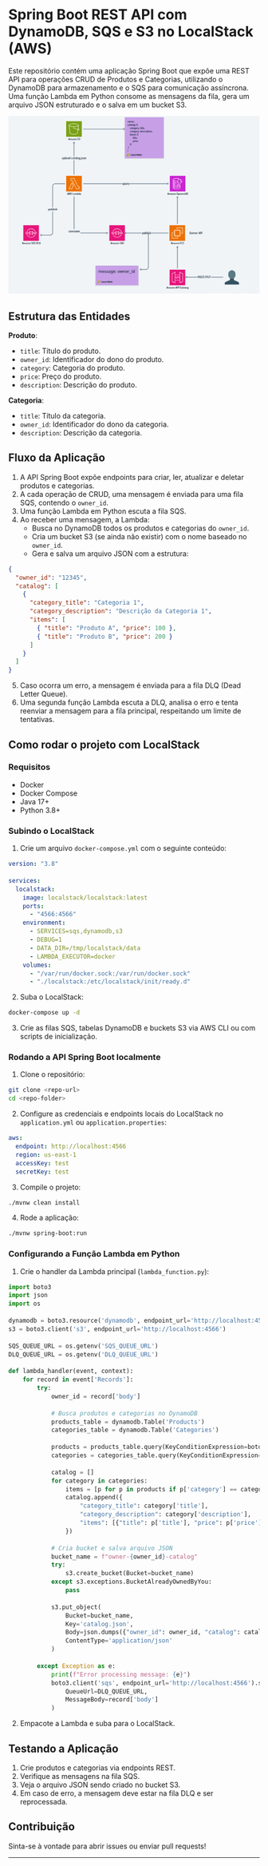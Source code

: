 # Spring Boot REST API com DynamoDB, SQS e S3 no LocalStack (AWS)

Este repositório contém uma aplicação Spring Boot que expõe uma REST API para operações CRUD de Produtos e Categorias, utilizando o DynamoDB para armazenamento e o SQS para comunicação assíncrona. Uma função Lambda em Python consome as mensagens da fila, gera um arquivo JSON estruturado e o salva em um bucket S3.


![Arquitetura do projeto](arquitetura.png)

## Estrutura das Entidades

**Produto**:

- `title`: Título do produto.
- `owner_id`: Identificador do dono do produto.
- `category`: Categoria do produto.
- `price`: Preço do produto.
- `description`: Descrição do produto.

**Categoria**:

- `title`: Título da categoria.
- `owner_id`: Identificador do dono da categoria.
- `description`: Descrição da categoria.

## Fluxo da Aplicação

1. A API Spring Boot expõe endpoints para criar, ler, atualizar e deletar produtos e categorias.
2. A cada operação de CRUD, uma mensagem é enviada para uma fila SQS, contendo o `owner_id`.
3. Uma função Lambda em Python escuta a fila SQS.
4. Ao receber uma mensagem, a Lambda:
   - Busca no DynamoDB todos os produtos e categorias do `owner_id`.
   - Cria um bucket S3 (se ainda não existir) com o nome baseado no `owner_id`.
   - Gera e salva um arquivo JSON com a estrutura:

```json
{
  "owner_id": "12345",
  "catalog": [
    {
      "category_title": "Categoria 1",
      "category_description": "Descrição da Categoria 1",
      "items": [
        { "title": "Produto A", "price": 100 },
        { "title": "Produto B", "price": 200 }
      ]
    }
  ]
}
```

5. Caso ocorra um erro, a mensagem é enviada para a fila DLQ (Dead Letter Queue).
6. Uma segunda função Lambda escuta a DLQ, analisa o erro e tenta reenviar a mensagem para a fila principal, respeitando um limite de tentativas.

## Como rodar o projeto com LocalStack

### Requisitos

- Docker
- Docker Compose
- Java 17+
- Python 3.8+

### Subindo o LocalStack

1. Crie um arquivo `docker-compose.yml` com o seguinte conteúdo:

```yaml
version: "3.8"

services:
  localstack:
    image: localstack/localstack:latest
    ports:
      - "4566:4566"
    environment:
      - SERVICES=sqs,dynamodb,s3
      - DEBUG=1
      - DATA_DIR=/tmp/localstack/data
      - LAMBDA_EXECUTOR=docker
    volumes:
      - "/var/run/docker.sock:/var/run/docker.sock"
      - "./localstack:/etc/localstack/init/ready.d"
```

2. Suba o LocalStack:

```bash
docker-compose up -d
```

3. Crie as filas SQS, tabelas DynamoDB e buckets S3 via AWS CLI ou com scripts de inicialização.

### Rodando a API Spring Boot localmente

1. Clone o repositório:

```bash
git clone <repo-url>
cd <repo-folder>
```

2. Configure as credenciais e endpoints locais do LocalStack no `application.yml` ou `application.properties`:

```yaml
aws:
  endpoint: http://localhost:4566
  region: us-east-1
  accessKey: test
  secretKey: test
```

3. Compile o projeto:

```bash
./mvnw clean install
```

4. Rode a aplicação:

```bash
./mvnw spring-boot:run
```

### Configurando a Função Lambda em Python

1. Crie o handler da Lambda principal (`lambda_function.py`):

```python
import boto3
import json
import os

dynamodb = boto3.resource('dynamodb', endpoint_url='http://localhost:4566')
s3 = boto3.client('s3', endpoint_url='http://localhost:4566')

SQS_QUEUE_URL = os.getenv('SQS_QUEUE_URL')
DLQ_QUEUE_URL = os.getenv('DLQ_QUEUE_URL')

def lambda_handler(event, context):
    for record in event['Records']:
        try:
            owner_id = record['body']

            # Busca produtos e categorias no DynamoDB
            products_table = dynamodb.Table('Products')
            categories_table = dynamodb.Table('Categories')

            products = products_table.query(KeyConditionExpression=boto3.dynamodb.conditions.Key('owner_id').eq(owner_id))['Items']
            categories = categories_table.query(KeyConditionExpression=boto3.dynamodb.conditions.Key('owner_id').eq(owner_id))['Items']

            catalog = []
            for category in categories:
                items = [p for p in products if p['category'] == category['title']]
                catalog.append({
                    "category_title": category['title'],
                    "category_description": category['description'],
                    "items": [{"title": p['title'], "price": p['price']} for p in items]
                })

            # Cria bucket e salva arquivo JSON
            bucket_name = f"owner-{owner_id}-catalog"
            try:
                s3.create_bucket(Bucket=bucket_name)
            except s3.exceptions.BucketAlreadyOwnedByYou:
                pass

            s3.put_object(
                Bucket=bucket_name,
                Key='catalog.json',
                Body=json.dumps({"owner_id": owner_id, "catalog": catalog}),
                ContentType='application/json'
            )

        except Exception as e:
            print(f"Error processing message: {e}")
            boto3.client('sqs', endpoint_url='http://localhost:4566').send_message(
                QueueUrl=DLQ_QUEUE_URL,
                MessageBody=record['body']
            )
```

2. Empacote a Lambda e suba para o LocalStack.

## Testando a Aplicação

1. Crie produtos e categorias via endpoints REST.
2. Verifique as mensagens na fila SQS.
3. Veja o arquivo JSON sendo criado no bucket S3.
4. Em caso de erro, a mensagem deve estar na fila DLQ e ser reprocessada.

## Contribuição

Sinta-se à vontade para abrir issues ou enviar pull requests!

---
